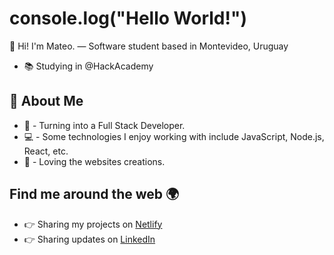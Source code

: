 # console.log("Hello World!")

👋 Hi! I'm Mateo. — Software student based in Montevideo, Uruguay

- 📚 Studying in @HackAcademy


## 🚀 About Me
- 💪 - Turning into a Full Stack Developer.
- 💻 - Some technologies I enjoy working with include JavaScript, Node.js, React, etc.
- 🎨 - Loving the websites creations.

## Find me around the web 🌍
- 👉 Sharing my projects on [Netlify](https://app.netlify.com/teams/mateogomez1718/sites)
- 👉 Sharing updates on [LinkedIn](https://www.linkedin.com/in/mateo-g%C3%B3mez-7a40b722b/)
